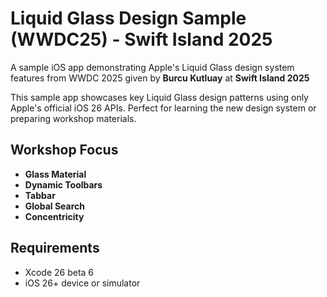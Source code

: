 # Liquid Glass Design Sample (WWDC25) - Swift Island 2025

A sample iOS app demonstrating Apple's Liquid Glass design system features from WWDC 2025 given by **Burcu Kutluay** at **Swift Island 2025**

This sample app showcases key Liquid Glass design patterns using only Apple's official iOS 26 APIs. Perfect for learning the new design system or preparing workshop materials.

## Workshop Focus
- **Glass Material**
- **Dynamic Toolbars**
- **Tabbar**
- **Global Search**
- **Concentricity**

## Requirements
- Xcode 26 beta 6
- iOS 26+ device or simulator

